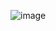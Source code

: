 ![image](https://user-images.githubusercontent.com/108928206/184476488-1d4816ad-d4f1-4e63-948e-5acbedab218b.png)
